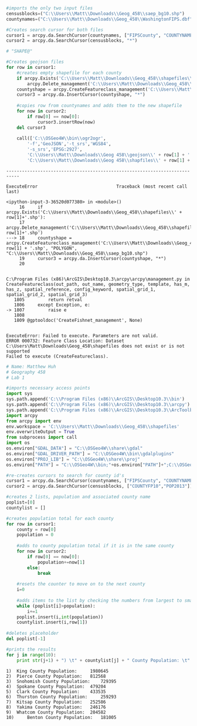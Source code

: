 

```python


#imports the only two input files
censusblocks=("C:\\Users\\Matt\\Downloads\\Geog_458\\saep_bg10.shp")
countynames=("C:\\Users\\Matt\\Downloads\\Geog_458\\WashingtonFIPS.dbf")

#Creates search cursor for both files
cursor1 = arcpy.da.SearchCursor(countynames, ["FIPSCounty", "COUNTYNAME"])
cursor2 = arcpy.da.SearchCursor(censusblocks, "*")

# "SHAPE@"

#Creates geojson files
for row in cursor1:    
    #creates empty shapefile for each county
    if arcpy.Exists('C:\\Users\\Matt\\Downloads\\Geog_458\\shapefiles\\' + row[1]+'.shp'):
        arcpy.Delete_management('C:\\Users\\Matt\\Downloads\\Geog_458\\shapefiles', row[1]+'.shp')
    countyshape = arcpy.CreateFeatureclass_management('C:\\Users\\Matt\\Downloads\\Geog_458\\shapefiles', row[1] + '.shp', "POLYGON", "C:\\Users\\Matt\\Downloads\\Geog_458\\saep_bg10.shp")
    cursor3 = arcpy.da.InsertCursor(countyshape, "*")
    
    #copies row from countynames and adds them to the new shapefile
    for now in cursor2:
        if row[0] == now[0]:
            cursor3.insertRow(now)
    del cursor3
    
    call(['C:\\OSGeo4W\\bin\\ogr2ogr',
        '-f','GeoJSON','-t_srs','WGS84',
        '-s_srs','EPSG:2927',
        'C:\\Users\\Matt\\Downloads\\Geog 458\\geojson\\' + row[1] + '.geojson',
        'C:\\Users\\Matt\\Downloads\\Geog 458\\shapfiles\\' + row[1] + '.shp'])
```


    ---------------------------------------------------------------------------

    ExecuteError                              Traceback (most recent call last)

    <ipython-input-3-36520d077380> in <module>()
         16     if arcpy.Exists('C:\\Users\\Matt\\Downloads\\Geog_458\\shapefiles\\' + row[1]+'.shp'):
         17         arcpy.Delete_management('C:\\Users\\Matt\\Downloads\\Geog_458\\shapefiles', row[1]+'.shp')
    ---> 18     countyshape = arcpy.CreateFeatureclass_management('C:\\Users\\Matt\\Downloads\\Geog_458\\shapefiles', row[1] + '.shp', "POLYGON", "C:\\Users\\Matt\\Downloads\\Geog_458\\saep_bg10.shp")
         19     cursor3 = arcpy.da.InsertCursor(countyshape, "*")
         20 
    

    C:\Program Files (x86)\ArcGIS\Desktop10.3\arcpy\arcpy\management.py in CreateFeatureclass(out_path, out_name, geometry_type, template, has_m, has_z, spatial_reference, config_keyword, spatial_grid_1, spatial_grid_2, spatial_grid_3)
       1805         return retval
       1806     except Exception, e:
    -> 1807         raise e
       1808 
       1809 @gptooldoc('CreateFishnet_management', None)
    

    ExecuteError: Failed to execute. Parameters are not valid.
    ERROR 000732: Feature Class Location: Dataset C:\Users\Matt\Downloads\Geog_458\shapefiles does not exist or is not supported
    Failed to execute (CreateFeatureclass).
    



```python
# Name: Matthew Huh
# Geography 458
# Lab 1

#imports necessary access points
import sys
sys.path.append('C:\\Program Files (x86)\\ArcGIS\\Desktop10.3\\bin')
sys.path.append('C:\\Program Files (x86)\\ArcGIS\\Desktop10.3\\arcpy')
sys.path.append('C:\\Program Files (x86)\\ArcGIS\\Desktop10.3\\ArcToolbox\\Scripts')
import arcpy
from arcpy import env
env.workspace = 'C:\\Users\\Matt\\Downloads\\Geog_458\\shapefiles'
env.overwriteOutput = True
from subprocess import call
import os
os.environ["GDAL_DATA"] = "C:\\OSGeo4W\\share\\gdal"
os.environ["GDAL_DRIVER_PATH"] = "C:\\OSGeo4W\\bin\\gdalplugins"
os.environ["PROJ_LIB"] = "C:\\OSGeo4W\\share\\proj"
os.environ["PATH"] = "C:\\OSGeo4W\\bin;"+os.environ["PATH"]+";C:\\OSGeo4W\\apps\\msys\\bin;C:\\OSGeo4W\\apps\\Python27\\Scripts"
```


```python
#re-creates cursors to search for county id's
cursor1 = arcpy.da.SearchCursor(countynames, ["FIPSCounty", "COUNTYNAME"])
cursor2 = arcpy.da.SearchCursor(censusblocks, ["COUNTYFP10","POP2013"])

#creates 2 lists, population and associated county name
poplist=[0]
countylist = []

#creates population total for each county
for row in cursor1:
    county = row[0]
    population = 0
    
    #adds to county population total if it is in the same county
    for now in cursor2:
        if row[0] == now[0]:
            population+=now[1]
        else:
            break
            
    #resets the counter to move on to the next county
    i=0
    
    #adds items to the list by checking the numbers from largest to smallest, adding them in the correct index
    while (poplist[i]>population):
        i+=1
    poplist.insert(i,int(population))
    countylist.insert(i,row[1])
 
#deletes placeholder
del poplist[-1]

#prints the results
for j in range(10):
    print str(j+1) + ") \t" + countylist[j] + " County Population: \t" + str(poplist[j])    
```

    1) 	King County Population: 	1980645
    2) 	Pierce County Population: 	812568
    3) 	Snohomish County Population: 	729395
    4) 	Spokane County Population: 	479204
    5) 	Clark County Population: 	433535
    6) 	Thurston County Population: 	259293
    7) 	Kitsap County Population: 	252586
    8) 	Yakima County Population: 	246176
    9) 	Whatcom County Population: 	204582
    10) 	Benton County Population: 	181005
    

